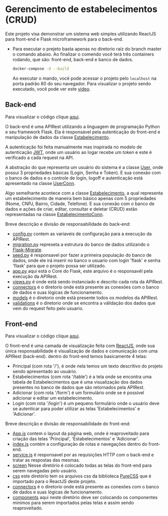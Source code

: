 # Gerencimento de estabelecimentos (CRUD)

Este projeto visa demonstrar um sistema web simples utilizando ReactJS para front-end e Flask microframework para o back-end.

- Para executar o prejeto basta apenas no diretorio raiz do branch master o comando abaixo. Ao finalizar o comendo você terá três containers rodando, que são: front-end, back-end e banco de dados.

  ```bash
  docker-compose -d --build
  ```

  Ao executar o mando, você pode acessar o projeto pelo `localhost` na porta padrão 80 do seu navegador.
  Para visualizar o projeto sendo executado, você pode ver este [video](https://github.com/mcarujo/gerenciamento-de-estabelecimentos/blob/master/video.mov).

## Back-end

Para visualizar o código clique [aqui](https://github.com/mcarujo/gerenciamento-de-estabelecimentos/tree/back-end/my-apirest).

O back-end é uma APIRest utilizando a linguagem de programação Python e seu framework Flask.
Ela é responsável pela autenticação do front-end e manipulação de dados da classe
[Estabelecimento](https://github.com/mcarujo/gerenciamento-de-estabelecimentos/blob/back-end/my-apirest/models/estabelecimento.py).

A autenticação foi feita manualmente mas inspirada no modelo de autenticação
[JWT](https://jwt.io), onde um usuário ao logar recebe um token e este é verificado a cada request na API.

A abstração do que representa um usuário do sistema é a classe
[User](https://github.com/mcarujo/gerenciamento-de-estabelecimentos/blob/back-end/my-apirest/models/user.py), onde possui 3 propriedades básicas (Login, Senha e Token).
E sua conexão com o banco de dados e o controle de login, logoff e autenticação está apresentado na classe
[UserConn](https://github.com/mcarujo/gerenciamento-de-estabelecimentos/blob/back-end/my-apirest/connectors/user_conn.py).

Algo semelhante acontece com a classe [Estabelecimento](https://github.com/mcarujo/gerenciamento-de-estabelecimentos/blob/back-end/my-apirest/models/estabelecimento.py),
a qual representa um estabelecimento de maneira bem básico apenas com 5 propriedades (Nome, CNPJ, Bairro, Cidade, Telefone). E sua conexão com o banco de dados e ações de criar, editar, consultar e deletar (CRUD) estão representadas na classe [EstabelecimentoConn](https://github.com/mcarujo/gerenciamento-de-estabelecimentos/blob/back-end/my-apirest/connectors/estabelecimento_conn.py).

Breve descrição e divisão de responsabilidade do back-end:

- [config.py](https://github.com/mcarujo/gerenciamento-de-estabelecimentos/blob/back-end/my-apirest/config.py) contem as variaveis de configuração para a execução da APIRest.
- [migration.py](https://github.com/mcarujo/gerenciamento-de-estabelecimentos/blob/back-end/my-apirest/migration.py) represeta a estrutura do banco de dados utilizando o [Flask-Migrate](https://flask-migrate.readthedocs.io/en/latest/).
- [seed.py](https://github.com/mcarujo/gerenciamento-de-estabelecimentos/blob/back-end/my-apirest/seed.py) é responsavel por fazer a primeira população do banco de dados, onde ele irá inserir no banco o usuario com login 'flask' e senha 'flask' para que o projeto possa ser utilizado.
- [app.py](https://github.com/mcarujo/gerenciamento-de-estabelecimentos/blob/back-end/my-apirest/app.py) aqui está o Core do Flask, este arquivo é o responsavél pela execução da APIRest.
- [views.py](https://github.com/mcarujo/gerenciamento-de-estabelecimentos/blob/back-end/my-apirest/views.py) é onde está sendo instanciado e descrito cada rota da APIRest.
- [connectors](https://github.com/mcarujo/gerenciamento-de-estabelecimentos/tree/back-end/my-apirest/connectors) é o diretorio onde está presente as conexões com o banco de dados e suas lógicas de funcionamento.
- [models](https://github.com/mcarujo/gerenciamento-de-estabelecimentos/tree/back-end/my-apirest/models) é o diretorio onde está presente todos os modelos da APIRest.
- [validations](https://github.com/mcarujo/gerenciamento-de-estabelecimentos/tree/back-end/my-apirest/validations) é o diretorio onde se encontra a válidação dos dados que vem do request feito pelo usuario.

## Front-end

Para visualizar o código clique [aqui](https://github.com/mcarujo/gerenciamento-de-estabelecimentos/tree/front-end).

O front-end é uma camada de visualização feita com [ReactJS](reactjs.org), onde sua única responsabilidade é visualização de dados e comunicação com uma APIRest (back-end).
dentro do front-end temos basicamente 4 telas:

- Principal (com rota '/'), é onde nela temos um texto descritivo do projeto sendo apresentado ao usuário.
- Estabelecimentos (com rota '/table') é a tela onde se encontra uma tabela de Estabelecimentos que é uma visualização dos dados presentes no banco de dados que são retornados pela APIRest.
- Adicionar (com rota '/form') é um formulário onde se é possível adicionar e editar um estabelecimento.
- Login (com rota '/login') é um pequeno formulário onde o usuário deve se autenticar para poder utilizar as telas 'Estabelecimentos' e 'Adicionar'.

Breve descrição e divisão de responsabilidade do front-end:

- [App.js](https://github.com/mcarujo/gerenciamento-de-estabelecimentos/blob/front-end/my-app/src/App.js) contem o layout da página web, onde é reaproveitado para criação das telas 'Principal', 'Estabelecimentos' e 'Adicionar'.
- [index.js](https://github.com/mcarujo/gerenciamento-de-estabelecimentos/blob/front-end/my-app/src/index.js) contém a configuração de rotas e navegações dentro do front-end.
- [service.js](https://github.com/mcarujo/gerenciamento-de-estabelecimentos/blob/front-end/my-app/src/services/service.js) é responsavel por as requisições HTTP com o back-end e tratar as respostas das mesmas.
- [screen](https://github.com/mcarujo/gerenciamento-de-estabelecimentos/tree/front-end/my-app/src/screen) Nesse diretório é colocado todas as telas do front-end para serem navegadas pelo usuário.
- [css](https://github.com/mcarujo/gerenciamento-de-estabelecimentos/tree/front-end/my-app/src/css) este diretório tem os arquivos css da biblioteca [PureCSS](https://purecss.io/) que é importado para o ReactJS deste projeto.
- [connectors](https://github.com/mcarujo/gerenciamento-de-estabelecimentos/tree/back-end/my-apirest/connectors) é o diretorio onde está presente as conexões com o banco de dados e suas lógicas de funcionamento.
- [components](https://github.com/mcarujo/gerenciamento-de-estabelecimentos/tree/front-end/my-app/src/components) aqui neste diretório deve ser colocando os componentes minimos para serem importados pelas telas e assim sendo reaproveitado.
